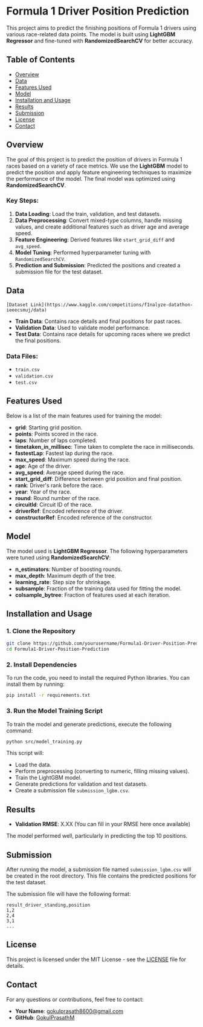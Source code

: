# Formula 1 Driver Position Prediction

This project aims to predict the finishing positions of Formula 1 drivers using various race-related data points. The model is built using **LightGBM Regressor** and fine-tuned with **RandomizedSearchCV** for better accuracy.

## Table of Contents
- [Overview](#overview)
- [Data](#data)
- [Features Used](#features-used)
- [Model](#model)
- [Installation and Usage](#installation-and-usage)
- [Results](#results)
- [Submission](#submission)
- [License](#license)
- [Contact](#contact)

## Overview

The goal of this project is to predict the position of drivers in Formula 1 races based on a variety of race metrics. We use the **LightGBM** model to predict the position and apply feature engineering techniques to maximize the performance of the model. The final model was optimized using **RandomizedSearchCV**.

### Key Steps:
1. **Data Loading**: Load the train, validation, and test datasets.
2. **Data Preprocessing**: Convert mixed-type columns, handle missing values, and create additional features such as driver age and average speed.
3. **Feature Engineering**: Derived features like `start_grid_diff` and `avg_speed`.
4. **Model Tuning**: Performed hyperparameter tuning with `RandomizedSearchCV`.
5. **Prediction and Submission**: Predicted the positions and created a submission file for the test dataset.

## Data
    [Dataset Link](https://www.kaggle.com/competitions/f1nalyze-datathon-ieeecsmuj/data)
- **Train Data**: Contains race details and final positions for past races.
- **Validation Data**: Used to validate model performance.
- **Test Data**: Contains race details for upcoming races where we predict the final positions.

### Data Files:
- `train.csv`
- `validation.csv`
- `test.csv`

## Features Used

Below is a list of the main features used for training the model:

- **grid**: Starting grid position.
- **points**: Points scored in the race.
- **laps**: Number of laps completed.
- **timetaken_in_millisec**: Time taken to complete the race in milliseconds.
- **fastestLap**: Fastest lap during the race.
- **max_speed**: Maximum speed during the race.
- **age**: Age of the driver.
- **avg_speed**: Average speed during the race.
- **start_grid_diff**: Difference between grid position and final position.
- **rank**: Driver's rank before the race.
- **year**: Year of the race.
- **round**: Round number of the race.
- **circuitId**: Circuit ID of the race.
- **driverRef**: Encoded reference of the driver.
- **constructorRef**: Encoded reference of the constructor.

## Model

The model used is **LightGBM Regressor**. The following hyperparameters were tuned using **RandomizedSearchCV**:

- **n_estimators**: Number of boosting rounds.
- **max_depth**: Maximum depth of the tree.
- **learning_rate**: Step size for shrinkage.
- **subsample**: Fraction of the training data used for fitting the model.
- **colsample_bytree**: Fraction of features used at each iteration.

## Installation and Usage

### 1. Clone the Repository

```bash
git clone https://github.com/yourusername/Formula1-Driver-Position-Prediction.git
cd Formula1-Driver-Position-Prediction
```

### 2. Install Dependencies

To run the code, you need to install the required Python libraries. You can install them by running:

```bash
pip install -r requirements.txt
```

### 3. Run the Model Training Script

To train the model and generate predictions, execute the following command:

```bash
python src/model_training.py
```

This script will:
- Load the data.
- Perform preprocessing (converting to numeric, filling missing values).
- Train the LightGBM model.
- Generate predictions for validation and test datasets.
- Create a submission file `submission_lgbm.csv`.

## Results

- **Validation RMSE**: X.XX (You can fill in your RMSE here once available)

The model performed well, particularly in predicting the top 10 positions.

## Submission

After running the model, a submission file named `submission_lgbm.csv` will be created in the root directory. This file contains the predicted positions for the test dataset.

The submission file will have the following format:

```csv
result_driver_standing,position
1,2
2,4
3,1
...
```

## License

This project is licensed under the MIT License - see the [LICENSE](LICENSE) file for details.

## Contact

For any questions or contributions, feel free to contact:

- **Your Name**: [gokulprasath8600@gmail.com](mailto:gokulprasath8600@gmail.com)
- **GitHub**: [GokulPrasathM](https://github.com/GokulPrasathM)

